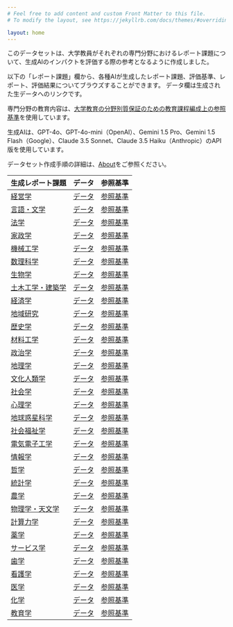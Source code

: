```yaml
---
# Feel free to add content and custom Front Matter to this file.
# To modify the layout, see https://jekyllrb.com/docs/themes/#overriding-theme-defaults

layout: home
---
```

このデータセットは、大学教員がそれぞれの専門分野におけるレポート課題について、生成AIのインパクトを評価する際の参考となるように作成しました。

以下の「レポート課題」欄から、各種AIが生成したレポート課題、評価基準、レポート、評価結果についてブラウズすることができます。
データ欄は生成された生データへのリンクです。

専門分野の教育内容は、[大学教育の分野別質保証のための教育課程編成上の参照基準](https://www.scj.go.jp/ja/member/iinkai/daigakuhosyo/daigakuhosyo.html)を使用しています。

生成AIは、GPT-4o、GPT-4o-mini（OpenAI）、Gemini 1.5 Pro、Gemini 1.5 Flash（Google）、Claude 3.5 Sonnet、Claude 3.5 Haiku（Anthropic）のAPI版を使用しています。

データセット作成手順の詳細は、[About](About)をご参照ください。


|生成レポート課題        | データ | 参照基準 |
|:-----------|--|----|
| [経営学](経営学) | [データ](Data/経営学) | [参照基準](https://www.scj.go.jp/ja/info/kohyo/pdf/kohyo-22-h157.pdf)|
| [言語・文学](言語・文学) | [データ](Data/言語・文学) | [参照基準](https://www.scj.go.jp/ja/info/kohyo/pdf/kohyo-22-h166-3.pdf)|
| [法学](法学) | [データ](Data/法学) | [参照基準](https://www.scj.go.jp/ja/info/kohyo/pdf/kohyo-22-h166-2.pdf)|
| [家政学](家政学) | [データ](Data/家政学) | [参照基準](https://www.scj.go.jp/ja/info/kohyo/pdf/kohyo-22-h130515-1.pdf)|
| [機械工学](機械工学) | [データ](Data/機械工学) | [参照基準](https://www.scj.go.jp/ja/info/kohyo/pdf/kohyo-22-h130819.pdf)|
| [数理科学](数理科学) | [データ](Data/数理科学) | [参照基準](https://www.scj.go.jp/ja/info/kohyo/pdf/kohyo-22-h130918.pdf)|
| [生物学](生物学) | [データ](Data/生物学) | [参照基準](https://www.scj.go.jp/ja/info/kohyo/pdf/kohyo-22-h131009.pdf)|
| [土木工学・建築学](土木工学・建築学) | [データ](Data/土木工学・建築学) | [参照基準](https://www.scj.go.jp/ja/info/kohyo/pdf/kohyo-22-h140319.pdf)|
| [経済学](経済学) | [データ](Data/経済学) | [参照基準](https://www.scj.go.jp/ja/info/kohyo/pdf/kohyo-22-h140829.pdf)|
| [地域研究](地域研究) | [データ](Data/地域研究) | [参照基準](https://www.scj.go.jp/ja/info/kohyo/pdf/kohyo-22-h140903.pdf)|
| [歴史学](歴史学) | [データ](Data/歴史学) | [参照基準](https://www.scj.go.jp/ja/info/kohyo/pdf/kohyo-22-h140909.pdf)|
| [材料工学](材料工学) | [データ](Data/材料工学) | [参照基準](https://www.scj.go.jp/ja/info/kohyo/pdf/kohyo-22-h140901-1.pdf)|
| [政治学](政治学) | [データ](Data/政治学) | [参照基準](https://www.scj.go.jp/ja/info/kohyo/pdf/kohyo-22-h140910.pdf)|
| [地理学](地理学) | [データ](Data/地理学) | [参照基準](https://www.scj.go.jp/ja/info/kohyo/pdf/kohyo-22-h140930-7.pdf)|
| [文化人類学](文化人類学) | [データ](Data/文化人類学) | [参照基準](https://www.scj.go.jp/ja/info/kohyo/pdf/kohyo-22-h140930-6.pdf)|
| [社会学](社会学) | [データ](Data/社会学) | [参照基準](https://www.scj.go.jp/ja/info/kohyo/pdf/kohyo-22-h140930-5.pdf)|
| [心理学](心理学) | [データ](Data/心理学) | [参照基準](https://www.scj.go.jp/ja/info/kohyo/pdf/kohyo-22-h140930-4.pdf)|
| [地球惑星科学](地球惑星科学) | [データ](Data/地球惑星科学) | [参照基準](https://www.scj.go.jp/ja/info/kohyo/pdf/kohyo-22-h140930-2.pdf)|
| [社会福祉学](社会福祉学) | [データ](Data/社会福祉学) | [参照基準](https://www.scj.go.jp/ja/info/kohyo/pdf/kohyo-23-h150619.pdf)|
| [電気電子工学](電気電子工学) | [データ](Data/電気電子工学) | [参照基準](https://www.scj.go.jp/ja/info/kohyo/pdf/kohyo-23-h150729.pdf)|
| [情報学](情報学) | [データ](Data/情報学) | [参照基準](https://www.scj.go.jp/ja/info/kohyo/pdf/kohyo-23-h160323-2.pdf)|
| [哲学](哲学) | [データ](Data/哲学) | [参照基準](https://www.scj.go.jp/ja/info/kohyo/pdf/kohyo-23-h160323.pdf)|
| [統計学](統計学) | [データ](Data/統計学) | [参照基準](https://www.scj.go.jp/ja/info/kohyo/pdf/kohyo-23-h151217.pdf)|
| [農学](農学) | [データ](Data/農学) | [参照基準](https://www.scj.go.jp/ja/info/kohyo/pdf/kohyo-23-h151009.pdf)|
| [物理学・天文学](物理学・天文学) | [データ](Data/物理学・天文学) | [参照基準](https://www.scj.go.jp/ja/info/kohyo/pdf/kohyo-23-h161003.pdf)|
| [計算力学](計算力学) | [データ](Data/計算力学) | [参照基準](https://www.scj.go.jp/ja/info/kohyo/pdf/kohyo-23-h170808.pdf)|
| [薬学](薬学) | [データ](Data/薬学) | [参照基準](https://www.scj.go.jp/ja/info/kohyo/pdf/kohyo-23-h170817.pdf)|
| [サービス学](サービス学) | [データ](Data/サービス学) | [参照基準](https://www.scj.go.jp/ja/info/kohyo/pdf/kohyo-23-h170908.pdf)|
| [歯学](歯学) | [データ](Data/歯学) | [参照基準](https://www.scj.go.jp/ja/info/kohyo/pdf/kohyo-23-h170929-8.pdf)|
| [看護学](看護学) | [データ](Data/看護学) | [参照基準](https://www.scj.go.jp/ja/info/kohyo/pdf/kohyo-23-h170929-9.pdf)|
| [医学](医学) | [データ](Data/医学) | [参照基準](https://www.scj.go.jp/ja/info/kohyo/pdf/kohyo-23-h170930.pdf)|
| [化学](化学) | [データ](Data/化学) | [参照基準](https://www.scj.go.jp/ja/info/kohyo/pdf/kohyo-24-h190221.pdf)|
| [教育学](教育学) | [データ](Data/教育学) | [参照基準](https://www.scj.go.jp/ja/info/kohyo/pdf/kohyo-24-h200818.pdf)|